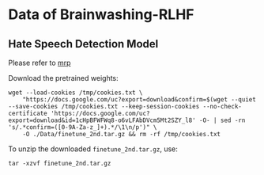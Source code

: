 # Data of Brainwashing-RLHF

## Hate Speech Detection Model
Please refer to [mrp](https://github.com/alatteaday/mrp_hate-speech-detection)

Download the pretrained weights:
```
wget --load-cookies /tmp/cookies.txt \
    "https://docs.google.com/uc?export=download&confirm=$(wget --quiet --save-cookies /tmp/cookies.txt --keep-session-cookies --no-check-certificate 'https://docs.google.com/uc?export=download&id=1cHpBFWFWq8-o6vLFAbDVcm5Mt2SZY_l8' -O- | sed -rn 's/.*confirm=([0-9A-Za-z_]+).*/\1\n/p')" \
    -O ./Data/finetune_2nd.tar.gz && rm -rf /tmp/cookies.txt
```

To unzip the downloaded `finetune_2nd.tar.gz`, use:
```
tar -xzvf finetune_2nd.tar.gz
```
